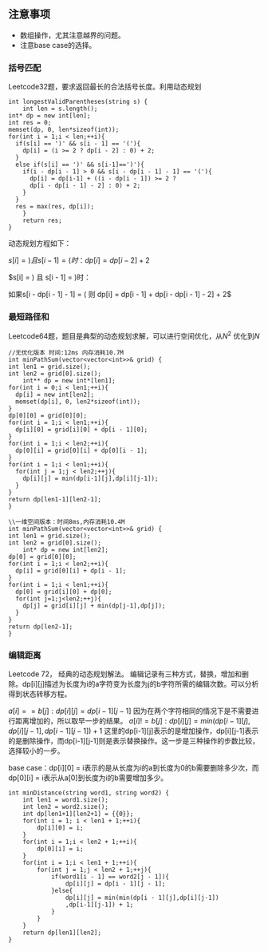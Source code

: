 ## 注意事项
- 数组操作，尤其注意越界的问题。
- 注意base case的选择。

### 括号匹配
Leetcode32题，要求返回最长的合法括号长度。利用动态规划
```
int longestValidParentheses(string s) {
    int len = s.length();
int* dp = new int[len];
int res = 0;
memset(dp, 0, len*sizeof(int));
for(int i = 1;i < len;++i){
  if(s[i] == ')' && s[i - 1] == '('){
    dp[i] = (i >= 2 ? dp[i - 2] : 0) + 2;
  }
  else if(s[i] == ')' && s[i-1]==')'){
    if(i - dp[i - 1] > 0 && s[i - dp[i - 1] - 1] == '('){
      dp[i] = dp[i-1] + ((i - dp[i - 1]) >= 2 ?
      dp[i - dp[i - 1] - 2] : 0) + 2;
    }
  }
  res = max(res, dp[i]);
    }
    return res;
}
```
动态规划方程如下：

$s[i] = )且 s[i-1] =(时：dp[i] = dp[i-2] + 2$

$s[i] = ) 且 s[i - 1] = )时：

如果s[i - dp[i - 1] - 1] = ( 则 dp[i] = dp[i - 1] + dp[i - dp[i - 1] - 2] + 2$

### 最短路径和
Leetcode64题，题目是典型的动态规划求解，可以进行空间优化，从$N^{2}$ 优化到$N$
```
//无优化版本 时间:12ms 内存消耗10.7M
int minPathSum(vector<vector<int>>& grid) {
int len1 = grid.size();
int len2 = grid[0].size();
    int** dp = new int*[len1];
for(int i = 0;i < len1;++i){
  dp[i] = new int[len2];
  memset(dp[i], 0, len2*sizeof(int));
}
dp[0][0] = grid[0][0];
for(int i = 1;i < len1;++i){
  dp[i][0] = grid[i][0] + dp[i - 1][0];
}
for(int i = 1;i < len2;++i){
  dp[0][i] = grid[0][i] + dp[0][i - 1];
}
for(int i = 1;i < len1;++i){
  for(int j = 1;j < len2;++j){
    dp[i][j] = min(dp[i-1][j],dp[i][j-1]);
  }
}
return dp[len1-1][len2-1];
}
```

```
\\一维空间版本：时间8ms,内存消耗10.4M
int minPathSum(vector<vector<int>>& grid) {
int len1 = grid.size();
int len2 = grid[0].size();
    int* dp = new int[len2];
dp[0] = grid[0][0];
for(int i = 1;i < len2;++i){
  dp[i] = grid[0][i] + dp[i - 1];
}
for(int i = 1;i < len1;++i){
  dp[0] = grid[i][0] + dp[0];
  for(int j=1;j<len2;++j){
    dp[j] = grid[i][j] + min(dp[j-1],dp[j]);
  }
}
return dp[len2-1];
}
```

### 编辑距离
Leetcode 72， 经典的动态规划解法。
编辑记录有三种方式，替换，增加和删除。dp[i][j]描述为长度为i的a字符变为长度为j的b字符所需的编辑次数。可以分析得到状态转移方程。

$a[i] == b[j]:dp[i][j] = dp[i-1][j-1]$ 因为在两个字符相同的情况下是不需要进行距离增加的，所以取早一步的结果。
$a[i] != b[j]:dp[i][j] = min(dp[i-1][j],dp[i][j-1],dp[i-1][j-1]) + 1$ 这里的dp[i-1][j]表示的是增加操作，dp[i][j-1]表示的是删除操作，而dp[i-1][j-1]则是表示替换操作。这一步是三种操作的步数比较，选择较小的一步。

base case：dp[i][0] = i表示的是从长度为i的a到长度为0的b需要删除多少次，而dp[0][i] = i表示从a[0]到长度为i的b需要增加多少。

```
int minDistance(string word1, string word2) {
    int len1 = word1.size();
    int len2 = word2.size();
    int dp[len1+1][len2+1] = {{0}};
    for(int i = 1; i < len1 + 1;++i){
        dp[i][0] = i;
    }
    for(int i = 1;i < len2 + 1;++i){
        dp[0][i] = i;
    }
    for(int i = 1;i < len1 + 1;++i){
        for(int j = 1;j < len2 + 1;++j){
            if(word1[i - 1] == word2[j - 1]){
                dp[i][j] = dp[i - 1][j - 1];
            }else{
                dp[i][j] = min(min(dp[i - 1][j],dp[i][j-1])
                ,dp[i-1][j-1]) + 1;
            }
        }
    }
    return dp[len1][len2];
}
```
